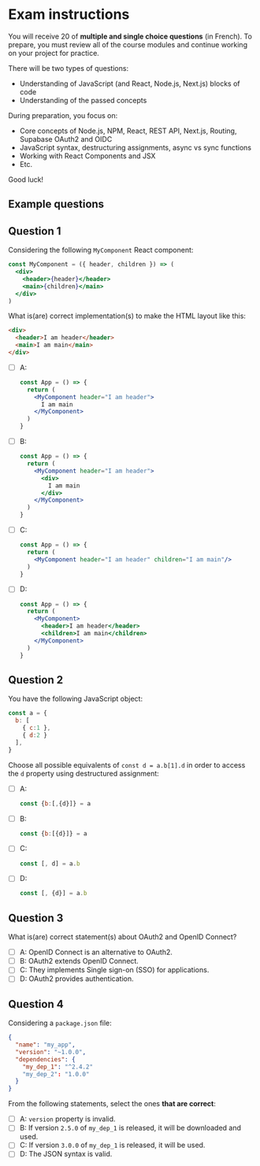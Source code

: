
# Exam instructions

You will receive 20 of **multiple and single choice questions** (in French). To prepare, you must review all of the course modules and continue working on your project for practice.

There will be two types of questions:

- Understanding of JavaScript (and React, Node.js, Next.js) blocks of code
- Understanding of the passed concepts

During preparation, you focus on:

- Core concepts of Node.js, NPM, React, REST API, Next.js, Routing, Supabase OAuth2 and OIDC
- JavaScript syntax, destructuring assignments, async vs sync functions
- Working with React Components and JSX
- Etc.

Good luck!

## Example questions

## Question 1

Considering the following `MyComponent` React component:

```jsx
const MyComponent = ({ header, children }) => (
  <div>
    <header>{header}</header>
    <main>{children}</main>
  </div>
)
```

What is(are) correct implementation(s) to make the HTML layout like this:

```html
<div>
  <header>I am header</header>
  <main>I am main</main>
</div>
```

* [ ] A:
  ```jsx
  const App = () => {
    return (
      <MyComponent header="I am header">
        I am main
      </MyComponent>
    )
  }
  ```
* [ ] B:
  ```jsx
  const App = () => {
    return (
      <MyComponent header="I am header">
        <div>
          I am main
        </div>
      </MyComponent>
    )
  }
  ```
* [ ] C:
  ```jsx
  const App = () => {
    return (
      <MyComponent header="I am header" children="I am main"/>
    )
  }
  ```
* [ ] D:
  ```jsx
  const App = () => {
    return (
      <MyComponent>
        <header>I am header</header>
        <children>I am main</children>
      </MyComponent>
    )
  }
  ```

## Question 2

You have the following JavaScript object:

```js
const a = {
  b: [
    { c:1 },
    { d:2 }
  ],
}
```

Choose all possible equivalents of `const d = a.b[1].d` in order to access the `d` property using destructured assignment:

* [ ] A:
  ```js
  const {b:[,{d}]} = a
  ```

* [ ] B:
  ```js
  const {b:[{d}]} = a
  ```

* [ ] C:
  ```js
  const [, d] = a.b
  ```

* [ ] D:
  ```js
  const [, {d}] = a.b
  ```

## Question 3

What is(are) correct statement(s) about OAuth2 and OpenID Connect?

* [ ] A: OpenID Connect is an alternative to OAuth2.
* [ ] B: OAuth2 extends OpenID Connect.
* [ ] C: They implements Single sign-on (SSO) for applications.
* [ ] D: OAuth2 provides authentication.

## Question 4

Considering a `package.json` file:

```json
{
  "name": "my_app",
  "version": "~1.0.0",
  "dependencies": {
    "my_dep_1": "^2.4.2"
    "my_dep_2": "1.0.0"
  }
}
```

From the following statements, select the ones **that are correct**:

* [ ] A: `version` property is invalid.
* [ ] B: If version `2.5.0` of `my_dep_1` is released, it will be downloaded and used.
* [ ] C: If version `3.0.0` of `my_dep_1` is released, it will be used.
* [ ] D: The JSON syntax is valid.
